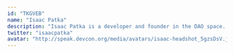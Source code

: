 ```yaml
---
id: "TKGVEB"
name: "Isaac Patka"
description: "Isaac Patka is a developer and founder in the DAO space. He is a core developer in the Moloch Mystics building Moloch v3, and a member of DAOHaus where he built DAO composability tooling to enable Moloch v2 DAOs to directly control Gnosis Safes through Zodiac modules. He is the co-creator of Logos, a framework-agnostic DAO furthering the adoption of Web3 governance in IRL communities."
twitter: "isaacpatka"
avatar: "http://speak.devcon.org/media/avatars/isaac-headshot_5gzsDsV.jpg"
---
```

